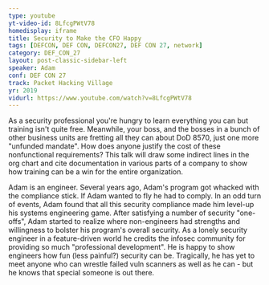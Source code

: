 ```yaml
---
type: youtube
yt-video-id: 8LfcgPWtV78
homedisplay: iframe
title: Security to Make the CFO Happy
tags: [DEFCON, DEF CON, DEFCON27, DEF CON 27, network]
category: DEF_CON_27
layout: post-classic-sidebar-left
speaker: Adam
conf: DEF CON 27
track: Packet Hacking Village
yr: 2019
vidurl: https://www.youtube.com/watch?v=8LfcgPWtV78
---
```

As a security professional you're hungry to learn everything you can but training isn't quite free. Meanwhile, your boss, and the bosses in a bunch of other business units are fretting all they can about DoD 8570, just one more "unfunded mandate". How does anyone justify the cost of these nonfunctional requirements? This talk will draw some indirect lines in the org chart and cite documentation in various parts of a company to show how training can be a win for the entire organization.

Adam is an engineer. Several years ago, Adam's program got whacked with the compliance stick. If Adam wanted to fly he had to comply. In an odd turn of events, Adam found that all this security compliance made him level-up his systems engineering game. After satisfying a number of security "one-offs", Adam started to realize where non-engineers had strengths and willingness to bolster his program's overall security. As a lonely security engineer in a feature-driven world he credits the infosec community for providing so much "professional development". He is happy to show engineers how fun (less painful?) security can be. Tragically, he has yet to meet anyone who can wrestle failed vuln scanners as well as he can - but he knows that special someone is out there.